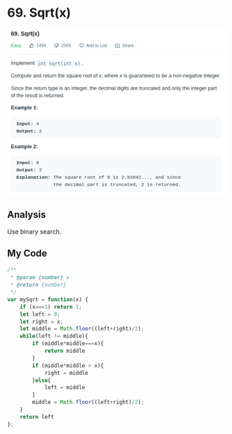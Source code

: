 # 69. Sqrt\(x\)

![](.gitbook/assets/image%20%2833%29.png)

## Analysis

Use binary search.

## My Code

```javascript
/**
 * @param {number} x
 * @return {number}
 */
var mySqrt = function(x) {
    if (x===1) return 1;
    let left = 0;
    let right = x;
    let middle = Math.floor((left+right)/2);
    while(left != middle){
        if (middle*middle===x){
            return middle
        }
        if (middle*middle > x){
            right = middle
        }else{
            left = middle
        }
        middle = Math.floor((left+right)/2);
    }
    return left
};
```

